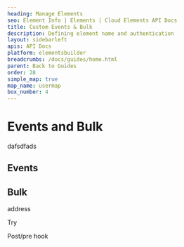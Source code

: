 ```yaml
---
heading: Manage Elements
seo: Element Info | Elements | Cloud Elements API Docs
title: Custom Events & Bulk
description: Defining element name and authentication
layout: sidebarleft
apis: API Docs
platform: elementsbuilder
breadcrumbs: /docs/guides/home.html
parent: Back to Guides
order: 28
simple_map: true
map_name: usermap
box_number: 4
---
```


# Events and Bulk

dafsdfads

## Events

## Bulk


address

Try

Post/pre hook
